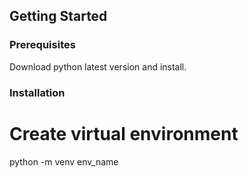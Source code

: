 ## Getting Started

### Prerequisites

Download python latest version and install.

### Installation

# Create virtual environment
python -m venv env_name
```
